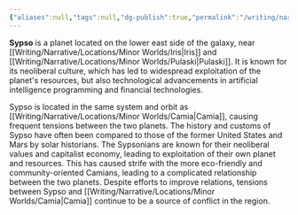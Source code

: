 ```yaml
---
{"aliases":null,"tags":null,"dg-publish":true,"permalink":"/writing/narrative/locations/minor-worlds/sypso/","dgPassFrontmatter":true}
---
```




**Sypso** is a planet located on the lower east side of the galaxy, near [[Writing/Narrative/Locations/Minor Worlds/Iris\|Iris]] and [[Writing/Narrative/Locations/Minor Worlds/Pulaski\|Pulaski]]. It is known for its neoliberal culture, which has led to widespread exploitation of the planet's resources, but also technological advancements in artificial intelligence programming and financial technologies. 

Sypso is located in the same system and orbit as [[Writing/Narrative/Locations/Minor Worlds/Camia\|Camia]], causing frequent tensions between the two planets. The history and customs of Sypso have often been compared to those of the former United States and Mars by solar historians. The Sypsonians are known for their neoliberal values and capitalist economy, leading to exploitation of their own planet and resources. This has caused strife with the more eco-friendly and community-oriented Camians, leading to a complicated relationship between the two planets. Despite efforts to improve relations, tensions between Sypso and [[Writing/Narrative/Locations/Minor Worlds/Camia\|Camia]] continue to be a source of conflict in the region.